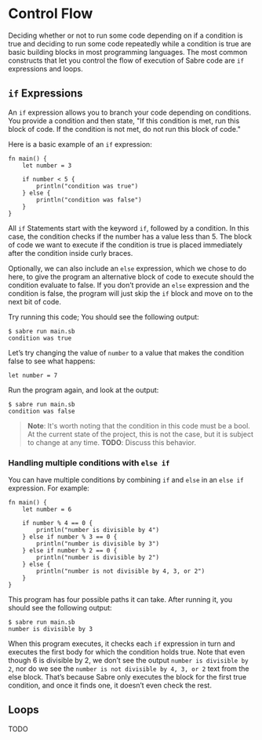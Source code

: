 # Control Flow

Deciding whether or not to run some code depending on if a condition is true and deciding to run some code repeatedly while a condition is true are basic building blocks in most programming languages. The most common constructs that let you control the flow of execution of Sabre code are `if` expressions and loops.

## `if` Expressions

An `if` expression allows you to branch your code depending on conditions. You provide a condition and then state, "If this condition is met, run this block of code. If the condition is not met, do not run this block of code."

Here is a basic example of an `if` expression:

```
fn main() {
    let number = 3

    if number < 5 {
        println("condition was true")
    } else {
        println("condition was false")
    }
}
```

All `if` Statements start with the keyword `if`, followed by a condition. In this case, the condition checks if the number has a value less than 5. The block of code we want to execute if the condition is true is placed immediately after the condition inside curly braces.

Optionally, we can also include an `else` expression, which we chose to do here, to give the program an alternative block of code to execute should the condition evaluate to false. If you don’t provide an `else` expression and the condition is false, the program will just skip the `if` block and move on to the next bit of code.

Try running this code; You should see the following output:

```
$ sabre run main.sb
condition was true
```

Let’s try changing the value of `number` to a value that makes the condition false to see what happens:

```
let number = 7
```

Run the program again, and look at the output:

```
$ sabre run main.sb
condition was false
```

> **Note**: It's worth noting that the condition in this code must be a bool. At the current state of the project, this is not the case, but it is subject to change at any time. **TODO**: Discuss this behavior.

### Handling multiple conditions with `else if`

You can have multiple conditions by combining `if` and `else` in an `else if` expression. For example:

```
fn main() {
    let number = 6

    if number % 4 == 0 {
        println("number is divisible by 4")
    } else if number % 3 == 0 {
        println("number is divisible by 3")
    } else if number % 2 == 0 {
        println("number is divisible by 2")
    } else {
        println("number is not divisible by 4, 3, or 2")
    }
}
```

This program has four possible paths it can take. After running it, you should see the following output:

```
$ sabre run main.sb
number is divisible by 3
```

When this program executes, it checks each `if` expression in turn and executes the first body for which the condition holds true. Note that even though 6 is divisible by 2, we don’t see the output `number is divisible by 2`, nor do we see the `number is not divisible by 4, 3, or 2` text from the else block. That’s because Sabre only executes the block for the first true condition, and once it finds one, it doesn’t even check the rest.

## Loops

TODO
